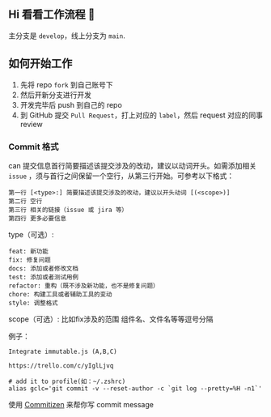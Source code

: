 ## Hi 看看工作流程 👋

主分支是 `develop`，线上分支为 `main`.

## 如何开始工作
1. 先将 repo `fork` 到自己账号下
2. 然后开新分支进行开发
3. 开发完毕后 push 到自己的 repo
4. 到 GitHub 提交 `Pull Request`，打上对应的 `label`，然后 request 对应的同事 review

### Commit 格式
can
提交信息首行简要描述该提交涉及的改动，建议以动词开头。如需添加相关 `issue` ，须与首行之间保留一个空行，从第三行开始。可参考以下格式：
```log
第一行 [<type>:] 简要描述该提交涉及的改动，建议以开头动词 [(<scope>)]
第二行 空行
第三行 相关的链接（issue 或 jira 等）
第四行 更多必要信息
```
type（可选）:
```log
feat: 新功能
fix: 修复问题
docs: 添加或者修改文档
test: 添加或者测试用例
refactor: 重构（既不涉及新功能，也不是修复问题）
chore: 构建工具或者辅助工具的变动
style: 调整格式
```
scope（可选）:
 比如fix涉及的范围 组件名、文件名等等逗号分隔

例子：
```log
Integrate immutable.js (A,B,C)

https://trello.com/c/yIglLjvq
```

```shell
# add it to profile(如：~/.zshrc)
alias gclc='git commit -v --reset-author -c `git log --pretty=%H -n1`'
```
使用 [Commitizen](https://github.com/commitizen/cz-cli) 来帮你写 commit message
